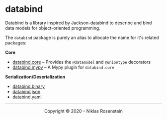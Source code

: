 # databind

Databind is a library inspired by Jackson-databind to describe and bind data models for
object-oriented programming.

The `databind` package is purely an alias to allocate the name for it's related packages:

__Core__

* [databind.core](https://pypi.org/project/databind.core/) &ndash; Provides the `@datamodel` and `@uniontype` decorators
* [databind.mypy](https://pypi.org/project/databind.mypy/) &ndash; A Mypy plugin for `databind.core`

__Serialization/Deserialization__

* [databind.binary](https://pypi.org/project/databind.binary/)
* [databind.json](https://pypi.org/project/databind.json/)
* [databind.yaml](https://pypi.org/project/databind.yaml/)

---

<p align="center">Copyright &copy; 2020 &ndash; Niklas Rosenstein</p>
